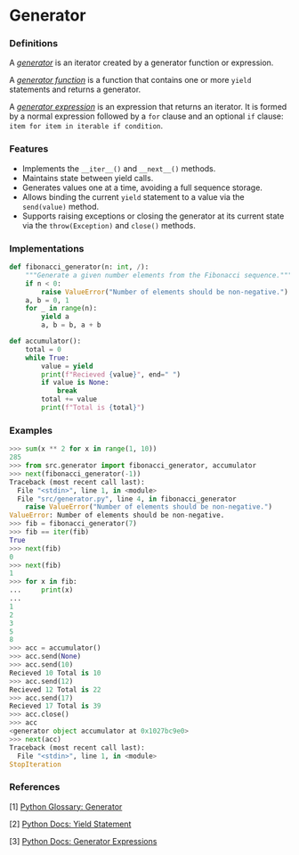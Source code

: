 # Generator

### Definitions
A <u>*generator*</u> is an iterator created by a generator function or expression.

A <u>*generator function*</u> is a function that contains one or more `yield` statements and returns a generator.

A <u>*generator expression*</u> is an expression that returns an iterator. It is formed by a normal expression followed by a `for` clause and an optional `if` clause: `item for item in iterable if condition`.

### Features
- Implements the `__iter__()` and `__next__()` methods.
- Maintains state between yield calls.
- Generates values one at a time, avoiding a full sequence storage.
- Allows binding the current `yield` statement to a value via the `send(value)` method.
- Supports raising exceptions or closing the generator at its current state via the `throw(Exception)` and `close()` methods.

### Implementations
```python
def fibonacci_generator(n: int, /):
    """Generate a given number elements from the Fibonacci sequence."""
    if n < 0:
        raise ValueError("Number of elements should be non-negative.")
    a, b = 0, 1
    for _ in range(n):
        yield a
        a, b = b, a + b

def accumulator():
    total = 0
    while True:
        value = yield
        print(f"Recieved {value}", end=" ")
        if value is None:
            break
        total += value
        print(f"Total is {total}")
```

### Examples
```python
>>> sum(x ** 2 for x in range(1, 10))
285
>>> from src.generator import fibonacci_generator, accumulator
>>> next(fibonacci_generator(-1))
Traceback (most recent call last):
  File "<stdin>", line 1, in <module>
  File "src/generator.py", line 4, in fibonacci_generator
    raise ValueError("Number of elements should be non-negative.")
ValueError: Number of elements should be non-negative.
>>> fib = fibonacci_generator(7)
>>> fib == iter(fib)
True
>>> next(fib)
0
>>> next(fib)
1
>>> for x in fib:
...     print(x)
... 
1
2
3
5
8
>>> acc = accumulator() 
>>> acc.send(None)
>>> acc.send(10)
Recieved 10 Total is 10
>>> acc.send(12)
Recieved 12 Total is 22
>>> acc.send(17)
Recieved 17 Total is 39
>>> acc.close()
>>> acc
<generator object accumulator at 0x1027bc9e0>
>>> next(acc)
Traceback (most recent call last):
  File "<stdin>", line 1, in <module>
StopIteration
```

### References
[1] [Python Glossary: Generator](https://docs.python.org/3/glossary.html#term-generator)

[2] [Python Docs: Yield Statement](https://docs.python.org/3/reference/simple_stmts.html#the-yield-statement)

[3] [Python Docs: Generator Expressions](https://docs.python.org/3/reference/expressions.html#generator-expressions)